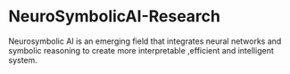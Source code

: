 # NeuroSymbolicAI-Research
Neurosymbolic AI is an emerging field that integrates neural networks and symbolic reasoning to create more interpretable ,efficient and intelligent system.
